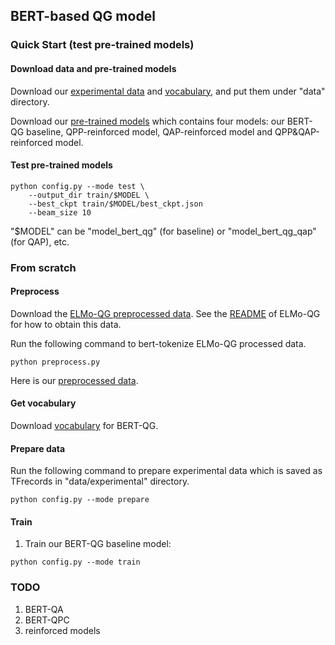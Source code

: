 ## BERT-based QG model

### Quick Start (test pre-trained models)

#### Download data and pre-trained models
Download our [experimental data](https://drive.google.com/open?id=1PWg-amXBRavHzhZLbFZ7Eb9za__Tf4Yg) and [vocabulary](https://drive.google.com/open?id=1PbnwFvFwnnXE_tVnP1IxS_dvaEsBOcF5), and put them under "data" directory.

Download our [pre-trained models](https://drive.google.com/open?id=1gCOA6eNF25BKtRkurgWWY1Gjj6HwTPz1) which contains four models: our BERT-QG baseline, QPP-reinforced model, 
QAP-reinforced model and QPP&QAP-reinforced model.

#### Test pre-trained models
```
python config.py --mode test \
    --output_dir train/$MODEL \
    --best_ckpt train/$MODEL/best_ckpt.json
    --beam_size 10 
```
"$MODEL" can be "model_bert_qg" (for baseline) or "model_bert_qg_qap" (for QAP), etc.


### From scratch 
#### Preprocess
Download the [ELMo-QG preprocessed data](https://drive.google.com/file/d/1qCo2pK5iBGjQhYJ_EhrQDw8exD2EDUCa/view?usp=sharing).
See the [README](../ELMo_QG/README.md) of ELMo-QG for how to obtain this data.

Run the following command to bert-tokenize ELMo-QG processed data.
```
python preprocess.py
```
Here is our [preprocessed data](https://drive.google.com/open?id=1jWo4ZI7aY5FP7Qboqa5AOVsrxg2JS4LX).


#### Get vocabulary
Download [vocabulary](https://drive.google.com/open?id=1PbnwFvFwnnXE_tVnP1IxS_dvaEsBOcF5) for BERT-QG.


#### Prepare data
Run the following command to prepare experimental data which is saved as TFrecords in "data/experimental" directory.
```
python config.py --mode prepare
```

#### Train
1. Train our BERT-QG baseline model:
```
python config.py --mode train
```

### TODO
1. BERT-QA
2. BERT-QPC
2. reinforced models